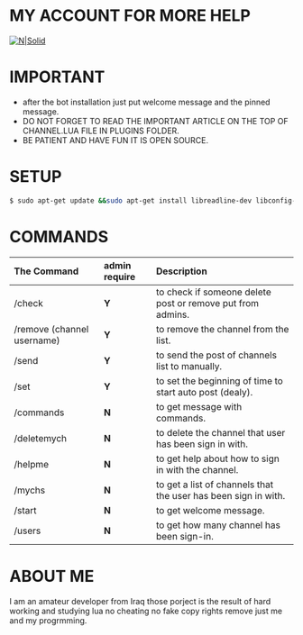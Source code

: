 
# MY ACCOUNT FOR MORE HELP

[![N|Solid](https://s15.postimg.org/gx4yupoaj/426137179_4641_1027391734227066917.jpg)](https://telegram.me/mico_iq)
# IMPORTANT
* after the bot installation just put welcome message and the pinned message.
* DO NOT FORGET TO READ THE IMPORTANT ARTICLE ON THE TOP OF CHANNEL.LUA FILE IN PLUGINS FOLDER.
* BE PATIENT AND HAVE FUN IT IS OPEN SOURCE.
# SETUP
```sh
$ sudo apt-get update &&sudo apt-get install libreadline-dev libconfig-dev libssl-dev lua5.2 liblua5.2-dev libevent-dev make autoconf unzip git redis-server g++ libjansson-dev libpython-dev expat libexpat1-dev && git clone https://www.github.com/micodev/channel-list-bot.git && cd channel-list-bot && git clone https://github.com/catwell/lua-multipart-post.git && sudo apt-get install lua-socket && sudo apt-get install lua-sec && sh launch.sh
```
# COMMANDS
| The Command                    |admin require               | Description                                                    |
|:-------------------------------|:---------------------------|:---------------------------------------------------------------|
| /check                         | **Y**                      | to check if someone delete post or remove put from admins.     |
| /remove  (channel username)    | **Y**                      | to remove the channel from the list.                           |
| /send                          | **Y**                      | to send the post of channels list to manually.                 |
| /set                           | **Y**                      | to set the beginning of time to start auto post (dealy).       |
| /commands                      | **N**                      | to get message with commands.                                  |
| /deletemych                    | **N**                      | to delete the channel that user has been sign in with.         |
| /helpme                        | **N**                      | to get help about how to sign in with the channel.             |
| /mychs                         | **N**                      | to get a list of channels that the user has been sign in with. |
| /start                         | **N**                      | to get welcome message.                                        |
| /users                         | **N**                      | to get how many channel has been sign-in.                      |

# ABOUT ME
 I am an amateur developer from Iraq those porject is the result of hard working and studying lua no cheating no fake copy rights remove just me and my progrmming.
